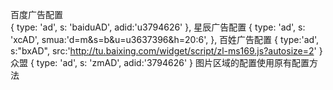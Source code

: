 
百度广告配置               
{
    type: 'ad',
    s: 'baiduAD',
    adid:'u3794626'
},
星辰广告配置
{
    type: 'ad',
    s: 'xcAD',
    smua:'d=m&s=b&u=u3637396&h=20:6',
 },
 百姓广告配置
{
     type:'ad',
     s:"bxAD",
     src:'http://tu.baixing.com/widget/script/zl-ms169.js?autosize=2'
}
众盟
{
    type: 'ad',
    s: 'zmAD',
    adid:'3794626'
}
图片区域的配置使用原有配置方法

